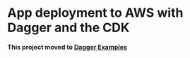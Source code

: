 # App deployment to AWS with Dagger and the CDK

**This project moved to [Dagger Examples](https://github.com/dagger/examples/tree/main/go/aws-cdk)**

